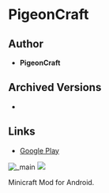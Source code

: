 <detail>

# PigeonCraft 
  
>
  
## Author 
- **PigeonCraft** 

## Archived Versions 
- ![]() 

## Links
- [Google Play](https://play.google.com/store/apps/details?id=org.pigeoncraft.pigeoncraft)  

![_main](https://github.com/masato462/Minicraft-Rebuild-and-Mod-Archives/blob/master/minicraft_archives/readme_shot/pigeon_main.png)
![](https://github.com/masato462/Minicraft-Rebuild-and-Mod-Archives/blob/master/minicraft_archives/readme_shot/pigeon.png)
</detail>
<p>

<detail>
Minicraft Mod for Android.  